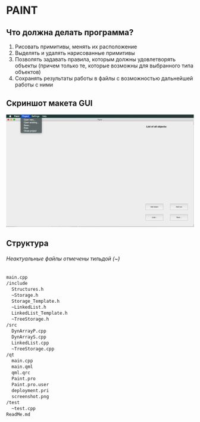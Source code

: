 # PAINT

## Что должна делать программа?
1. Рисовать примитивы, менять их расположение  
2. Выделять и удалять нарисованные примитивы  
3. Позволять задавать правила, которым должны удовлетворять объекты (причем только те, которые возможны для выбранного типа объектов)  
4. Сохранять результаты работы в файлы с возможностью дальнейшей работы с ними  

## Скриншот макета GUI  

![Screenshot](https://github.com/109spbu2sem/Project/blob/GUI/qt/screenshot.png?raw=true "Screenshot")

## Структура
###### Неактуальные файлы отмечены тильдой (~)
    main.cpp  
    /include  
      Structures.h  
      ~Storage.h  
      Storage_Template.h  
      ~LinkedList.h  
      LinkedList_Template.h   
      ~TreeStorage.h  
    /src  
      DynArrayP.cpp  
      DynArrayS.cpp  
      LinkedList.cpp  
      ~TreeStorage.cpp  
    /qt
      main.cpp  
      main.qml  
      qml.qrc  
      Paint.pro  
      Paint.pro.user  
      deployment.pri  
      screenshot.png  
    /test  
      ~test.cpp  
    ReadMe.md  
